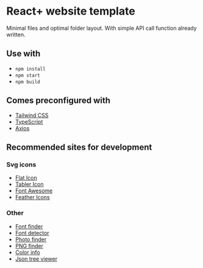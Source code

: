 # React+ website template

Minimal files and optimal folder layout. With simple API call function already written.

## Use with

- ```npm install```
- ```npm start```
- ```npm build```

## Comes preconfigured with

- [Tailwind CSS](https://tailwindcss.com/)
- [TypeScript](https://www.typescriptlang.org/docs/)
- [Axios](https://axios-http.com/)

## Recommended sites for development

### Svg icons

- [Flat Icon](https://www.flaticon.com/)
- [Tabler Icon](https://tablericons.com/)
- [Font Awesome](https://fontawesome.com/v5/search?o=r&m=free)
- [Feather Icons](https://feathericons.com/)

### Other

- [Font finder](https://fonts.google.com/)
- [Font detector](https://www.myfonts.com/pages/whatthefont)
- [Photo finder](https://unsplash.com/)
- [PNG finder](https://www.pngfind.com/)
- [Color info](https://color.adobe.com/create)
- [Json tree viewer](https://jsoncrack.com/editor)
